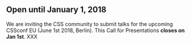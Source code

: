 ## Open until January 1, 2018

We are inviting the CSS community to submit talks for the upcoming CSSconf EU (June 1st 2018, Berlin). This Call for Presentations **closes on Jan 1st**. XXX

